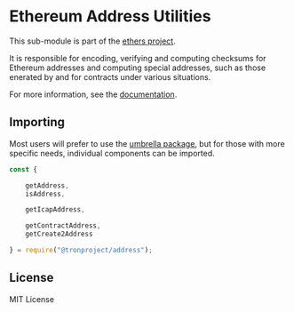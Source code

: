Ethereum Address Utilities
==========================

This sub-module is part of the [ethers project](https://github.com/ethers-io/ethers.js).

It is responsible for encoding, verifying and computing checksums for
Ethereum addresses and computing special addresses, such as those
enerated by and for contracts under various situations.

For more information, see the [documentation](https://docs.ethers.io/v5/api/utils/address/).

Importing
---------

Most users will prefer to use the [umbrella package](https://www.npmjs.com/package/ethers),
but for those with more specific needs, individual components can be imported.

```javascript
const {

    getAddress,
    isAddress,

    getIcapAddress,

    getContractAddress,
    getCreate2Address

} = require("@tronproject/address");
```

License
-------

MIT License
